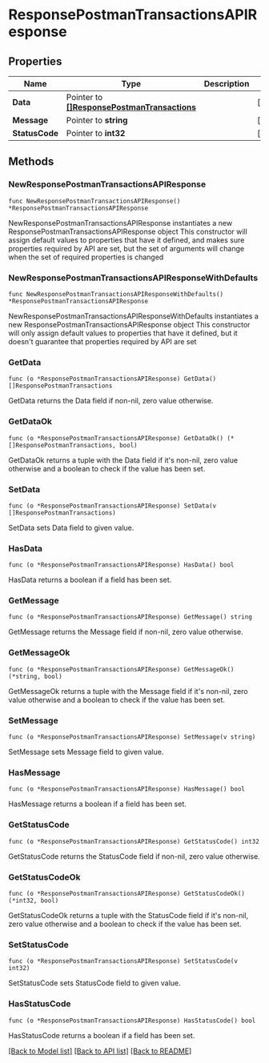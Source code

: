 # ResponsePostmanTransactionsAPIResponse

## Properties

Name | Type | Description | Notes
------------ | ------------- | ------------- | -------------
**Data** | Pointer to [**[]ResponsePostmanTransactions**](ResponsePostmanTransactions.md) |  | [optional] 
**Message** | Pointer to **string** |  | [optional] 
**StatusCode** | Pointer to **int32** |  | [optional] 

## Methods

### NewResponsePostmanTransactionsAPIResponse

`func NewResponsePostmanTransactionsAPIResponse() *ResponsePostmanTransactionsAPIResponse`

NewResponsePostmanTransactionsAPIResponse instantiates a new ResponsePostmanTransactionsAPIResponse object
This constructor will assign default values to properties that have it defined,
and makes sure properties required by API are set, but the set of arguments
will change when the set of required properties is changed

### NewResponsePostmanTransactionsAPIResponseWithDefaults

`func NewResponsePostmanTransactionsAPIResponseWithDefaults() *ResponsePostmanTransactionsAPIResponse`

NewResponsePostmanTransactionsAPIResponseWithDefaults instantiates a new ResponsePostmanTransactionsAPIResponse object
This constructor will only assign default values to properties that have it defined,
but it doesn't guarantee that properties required by API are set

### GetData

`func (o *ResponsePostmanTransactionsAPIResponse) GetData() []ResponsePostmanTransactions`

GetData returns the Data field if non-nil, zero value otherwise.

### GetDataOk

`func (o *ResponsePostmanTransactionsAPIResponse) GetDataOk() (*[]ResponsePostmanTransactions, bool)`

GetDataOk returns a tuple with the Data field if it's non-nil, zero value otherwise
and a boolean to check if the value has been set.

### SetData

`func (o *ResponsePostmanTransactionsAPIResponse) SetData(v []ResponsePostmanTransactions)`

SetData sets Data field to given value.

### HasData

`func (o *ResponsePostmanTransactionsAPIResponse) HasData() bool`

HasData returns a boolean if a field has been set.

### GetMessage

`func (o *ResponsePostmanTransactionsAPIResponse) GetMessage() string`

GetMessage returns the Message field if non-nil, zero value otherwise.

### GetMessageOk

`func (o *ResponsePostmanTransactionsAPIResponse) GetMessageOk() (*string, bool)`

GetMessageOk returns a tuple with the Message field if it's non-nil, zero value otherwise
and a boolean to check if the value has been set.

### SetMessage

`func (o *ResponsePostmanTransactionsAPIResponse) SetMessage(v string)`

SetMessage sets Message field to given value.

### HasMessage

`func (o *ResponsePostmanTransactionsAPIResponse) HasMessage() bool`

HasMessage returns a boolean if a field has been set.

### GetStatusCode

`func (o *ResponsePostmanTransactionsAPIResponse) GetStatusCode() int32`

GetStatusCode returns the StatusCode field if non-nil, zero value otherwise.

### GetStatusCodeOk

`func (o *ResponsePostmanTransactionsAPIResponse) GetStatusCodeOk() (*int32, bool)`

GetStatusCodeOk returns a tuple with the StatusCode field if it's non-nil, zero value otherwise
and a boolean to check if the value has been set.

### SetStatusCode

`func (o *ResponsePostmanTransactionsAPIResponse) SetStatusCode(v int32)`

SetStatusCode sets StatusCode field to given value.

### HasStatusCode

`func (o *ResponsePostmanTransactionsAPIResponse) HasStatusCode() bool`

HasStatusCode returns a boolean if a field has been set.


[[Back to Model list]](../README.md#documentation-for-models) [[Back to API list]](../README.md#documentation-for-api-endpoints) [[Back to README]](../README.md)


